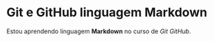#  Git e GitHub linguagem Markdown
Estou aprendendo linguagem **Markdown** no curso de *Git GitHub*.



